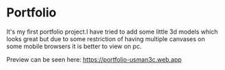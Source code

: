 # Portfolio

It's my first portfolio project.I have tried to add some little 3d models which looks great but due to some restriction of having multiple canvases on some mobile browsers it is better to view on pc.




Preview can be seen here: https://portfolio-usman3c.web.app
